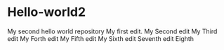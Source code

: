# Hello-world2
My second hello world repository
My first edit.
My Second edit
My Third edit
My Forth edit
My Fifth edit
My Sixth edit
Seventh edit
Eighth
